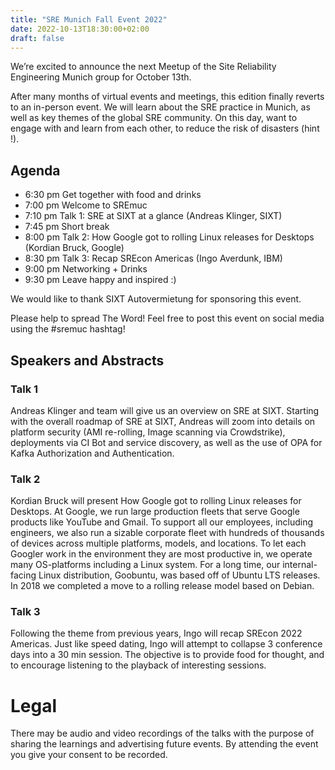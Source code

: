 ```yaml
---
title: "SRE Munich Fall Event 2022"
date: 2022-10-13T18:30:00+02:00
draft: false
---
```


We’re excited to announce the next Meetup of the Site Reliability Engineering Munich group for October 13th.

After many months of virtual events and meetings, this edition finally reverts to an in-person event. We will learn about the SRE practice in Munich, as well as key themes of the global SRE community. On this day, want to engage with and learn from each other, to reduce the risk of disasters (hint !).

## Agenda
* 6:30 pm Get together with food and drinks
* 7:00 pm Welcome to SREmuc
* 7:10 pm Talk 1: SRE at SIXT at a glance (Andreas Klinger, SIXT)
* 7:45 pm Short break
* 8:00 pm Talk 2: How Google got to rolling Linux releases for Desktops (Kordian Bruck, Google)
* 8:30 pm Talk 3: Recap SREcon Americas (Ingo Averdunk, IBM)
* 9:00 pm Networking + Drinks
* 9:30 pm Leave happy and inspired :)

We would like to thank SIXT Autovermietung for sponsoring this event.

Please help to spread The Word! Feel free to post this event on social media using the #sremuc hashtag!

## Speakers and Abstracts

### Talk 1

Andreas Klinger and team will give us an overview on SRE at SIXT. Starting with the overall roadmap of SRE at SIXT, Andreas will zoom into details on platform security (AMI re-rolling, Image scanning via Crowdstrike), deployments via CI Bot and service discovery, as well as the use of OPA for Kafka Authorization and Authentication.

### Talk 2

Kordian Bruck will present How Google got to rolling Linux releases for Desktops. At Google, we run large production fleets that serve Google products like YouTube and Gmail. To support all our employees, including engineers, we also run a sizable corporate fleet with hundreds of thousands of devices across multiple platforms, models, and locations. To let each Googler work in the environment they are most productive in, we operate many OS-platforms including a Linux system. For a long time, our internal-facing Linux distribution, Goobuntu, was based off of Ubuntu LTS releases. In 2018 we completed a move to a rolling release model based on Debian.

### Talk 3

Following the theme from previous years, Ingo will recap SREcon 2022 Americas. Just like speed dating, Ingo will attempt to collapse 3 conference days into a 30 min session. The objective is to provide food for thought, and to encourage listening to the playback of interesting sessions.

# Legal

There may be audio and video recordings of the talks with the purpose of sharing the learnings and advertising future events. By attending the event you give your consent to be recorded.
